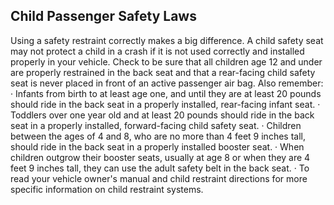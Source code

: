 ## Child Passenger Safety Laws
Using a safety restraint correctly makes a big difference. A child safety seat may not protect a child in a crash if it is not used correctly and installed properly in your vehicle. Check to be sure that all children age 12 and under are properly restrained in the back seat and that a rear-facing child safety seat is never placed in front of an active passenger air bag. Also remember:
· Infants from birth to at least age one, and until they are at least 20 pounds should ride in the back seat in a properly installed, rear-facing infant seat.
· Toddlers over one year old and at least 20 pounds should ride in the back seat in a properly installed, forward-facing child safety seat.
· Children between the ages of 4 and 8, who are no more than 4 feet 9 inches tall, should ride in the back seat in a properly installed booster seat.
· When children outgrow their booster seats, usually at age 8 or when they are 4 feet 9 inches tall, they can use the adult safety belt in the back seat.
· To read your vehicle owner's manual and child restraint directions for more specific information on child restraint systems.